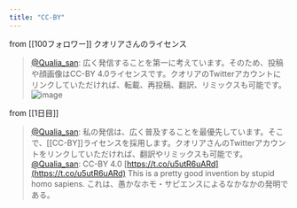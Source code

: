 ```yaml
---
title: "CC-BY"
---
```


from [[100フォロワー]]
クオリアさんのライセンス
> [@Qualia_san](https://twitter.com/Qualia_san/status/1590009620810334208?s=20&t=YYQDAYca6ZArzRsBfJLIsQ): 広く発信することを第一に考えています。そのため、投稿や顔画像はCC-BY 4.0ライセンスです。クオリアのTwitterアカウントにリンクしていただければ、転載、再投稿、翻訳、リミックスも可能です。
> ![image](https://pbs.twimg.com/media/FhDZSyUUAAESeOx.png)


from [[1日目]]
> [@Qualia_san](https://twitter.com/Qualia_san/status/1585988350489468930?s=20&t=BSNqAdKCMRuAEt4X6soxQg): 私の発信は、広く普及することを最優先しています。そこで、[[CC-BY]]ライセンスを採用します。クオリアさんのTwitterアカウントをリンクしていただければ、翻訳やリミックスも可能です。
> [@Qualia_san](https://twitter.com/Qualia_san/status/1585988862702063617?s=20&t=BSNqAdKCMRuAEt4X6soxQg): CC-BY 4.0 [https://t.co/u5utR6uARd](https://t.co/u5utR6uARd)
> This is a pretty good invention by stupid homo sapiens. これは、愚かなホモ・サピエンスによるなかなかの発明である。


